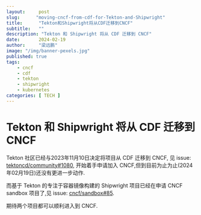 ```yaml
---
layout:     post 
slug:      "moving-cncf-from-cdf-for-Tekton-and-Shipwright"
title:      "Tekton和Shipwright将从CDF迁移到CNCF"
subtitle:   ""
description: "Tekton 和 Shipwright 将从 CDF 迁移到 CNCF"
date:       2024-02-19
author:     "梁远鹏"
image: "/img/banner-pexels.jpg"
published: true
tags:
    - cncf
    - cdf
    - tekton
    - shipwright
    - kubernetes
categories: [ TECH ]
---
```


# Tekton 和 Shipwright 将从 CDF 迁移到 CNCF  

Tekton 社区已经与2023年11月10日决定将项目从 CDF 迁移到 CNCF, 见 issue: [tektoncd/community#1080](https://github.com/tektoncd/community/issues/1080), 开始着手申请加入 CNCF,但到目前为止为止(2024年02月19日)还没有更进一步动作.

而基于 Tekton 的专注于容器镜像构建的 Shipwright 项目已经在申请 CNCF sandbox 项目了,见 issue: [cncf/sandbox#85](https://github.com/cncf/sandbox/issues/85). 

期待两个项目都可以顺利进入到 CNCF.
